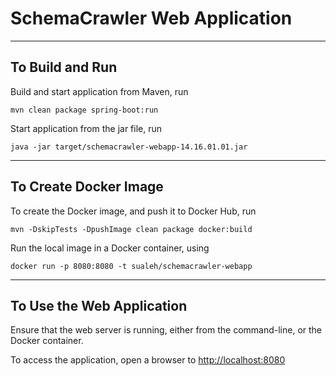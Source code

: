 # SchemaCrawler Web Application

-----

## To Build and Run

Build and start application from Maven, run
```
mvn clean package spring-boot:run
```

Start application from the jar file, run
```
java -jar target/schemacrawler-webapp-14.16.01.01.jar
```

-----

## To Create Docker Image 

To create the Docker image, and push it to Docker Hub, run
```
mvn -DskipTests -DpushImage clean package docker:build 
```

Run the local image in a Docker container, using
```
docker run -p 8080:8080 -t sualeh/schemacrawler-webapp
```

-----

## To Use the Web Application 

Ensure that the web server is running, either from the command-line,
or the Docker container.

To access the application, open a browser to
[http://localhost:8080](http://localhost:8080)
